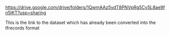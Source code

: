 https://drive.google.com/drive/folders/1QwmAAz5ydT8PNVpRg5Cy5L8ae9fn5lKT?usp=sharing

This is the link to the dataset which has already been converted into the tfrecords format
